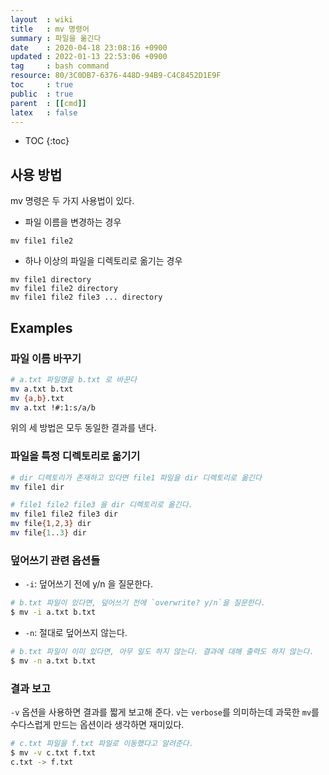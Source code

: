 ```yaml
---
layout  : wiki
title   : mv 명령어
summary : 파일을 옮긴다
date    : 2020-04-18 23:08:16 +0900
updated : 2022-01-13 22:53:06 +0900
tag     : bash command
resource: 80/3C0DB7-6376-448D-94B9-C4C8452D1E9F
toc     : true
public  : true
parent  : [[cmd]]
latex   : false
---
```

* TOC
{:toc}

## 사용 방법

mv 명령은 두 가지 사용법이 있다.

- 파일 이름을 변경하는 경우

```
mv file1 file2
```

- 하나 이상의 파일을 디렉토리로 옮기는 경우

```
mv file1 directory
mv file1 file2 directory
mv file1 file2 file3 ... directory
```



## Examples

### 파일 이름 바꾸기

```sh
# a.txt 파일명을 b.txt 로 바꾼다
mv a.txt b.txt
mv {a,b}.txt
mv a.txt !#:1:s/a/b
```

위의 세 방법은 모두 동일한 결과를 낸다.

### 파일을 특정 디렉토리로 옮기기

```sh
# dir 디렉토리가 존재하고 있다면 file1 파일을 dir 디렉토리로 옮긴다
mv file1 dir
```

```sh
# file1 file2 file3 을 dir 디렉토리로 옮긴다.
mv file1 file2 file3 dir
mv file{1,2,3} dir
mv file{1..3} dir
```

### 덮어쓰기 관련 옵션들

- `-i`: 덮어쓰기 전에 y/n 을 질문한다.

```sh
# b.txt 파일이 있다면, 덮어쓰기 전에 `overwrite? y/n`을 질문한다.
$ mv -i a.txt b.txt
```

- `-n`: 절대로 덮어쓰지 않는다.

```sh
# b.txt 파일이 이미 있다면, 아무 일도 하지 않는다. 결과에 대해 출력도 하지 않는다.
$ mv -n a.txt b.txt
```

### 결과 보고

`-v` 옵션을 사용하면 결과를 짧게 보고해 준다.
`v`는 `verbose`를 의미하는데 과묵한 `mv`를 수다스럽게 만드는 옵션이라 생각하면 재미있다.

```sh
# c.txt 파일을 f.txt 파일로 이동했다고 알려준다.
$ mv -v c.txt f.txt
c.txt -> f.txt
```
